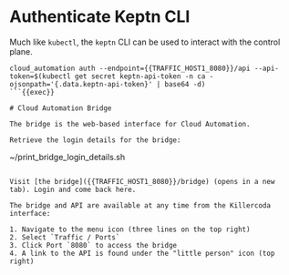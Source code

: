 # Authenticate Keptn CLI

Much like `kubectl`, the `keptn` CLI can be used to interact with the control plane.

```
cloud_automation auth --endpoint={{TRAFFIC_HOST1_8080}}/api --api-token=$(kubectl get secret keptn-api-token -n ca -ojsonpath='{.data.keptn-api-token}' | base64 -d)
```{{exec}}

# Cloud Automation Bridge

The bridge is the web-based interface for Cloud Automation.

Retrieve the login details for the bridge:

```
~/print_bridge_login_details.sh
```{{exec}}

Visit [the bridge]({{TRAFFIC_HOST1_8080}}/bridge) (opens in a new tab). Login and come back here.

The bridge and API are available at any time from the Killercoda interface:

1. Navigate to the menu icon (three lines on the top right)
2. Select `Traffic / Ports`
3. Click Port `8080` to access the bridge
4. A link to the API is found under the "little person" icon (top right)
